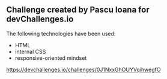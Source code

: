 <h2>Challenge created by Pascu Ioana for devChallenges.io</h2>


<p> The following technologies have been used: </p>

<ul>

<li>HTML </li>
<li>internal CSS</li>
<li>responsive-oriented mindset</li>

</ul>

<a href="https://devchallenges.io/challenges/0J1NxxGhOUYVqihwegfO">https://devchallenges.io/challenges/0J1NxxGhOUYVqihwegfO</a>
